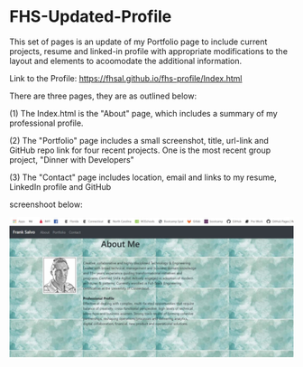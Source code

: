 # FHS-Updated-Profile

This set of pages is an update of my Portfolio page to include current projects, resume and linked-in profile with appropriate modifications to the layout and elements to acoomodate the additional information.

Link to the Profile:  https://fhsal.github.io/fhs-profile/Index.html

There are three pages, they are as outlined below:

(1) The Index.html is the "About" page, which includes a summary of my professional profile.  

(2) The "Portfolio" page includes a small screenshot, title, url-link and GitHub repo link for four recent projects.  One is the most recent group project, "Dinner with Developers"

(3) The "Contact" page includes location, email and links to my resume, LinkedIn profile and GitHub 

screenshoot below:

![img](https://github.com/fhsal/FHS-Updated-Profile/blob/master/assets/images/Screenshot.jpg)
